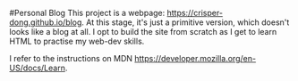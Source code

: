 #Personal Blog
This project is a webpage: https://crisper-dong.github.io/blog. At this stage, it's just a primitive version, which doesn't looks like a blog at all. I opt to build the site from scratch as I get to learn HTML to practise my web-dev skills.

I refer to the instructions on MDN https://developer.mozilla.org/en-US/docs/Learn.
